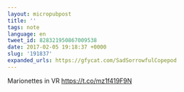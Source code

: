 ```yaml
---
layout: micropubpost
title: ''
tags: note
language: en
tweet_id: 828321950867009538
date: 2017-02-05 19:18:37 +0000
slug: '191837'
expanded_urls: https://gfycat.com/SadSorrowfulCopepod
---
```

Marionettes in VR https://t.co/mz1f419F9N
